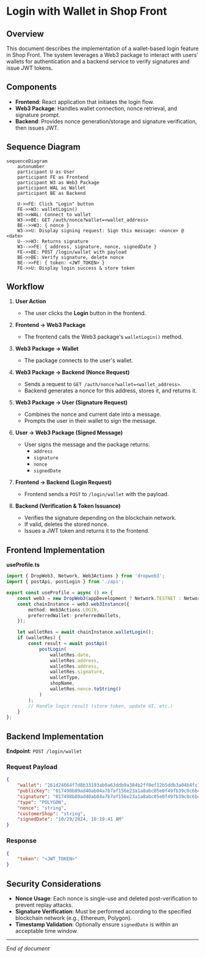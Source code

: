 # Login with Wallet in Shop Front

## Overview

This document describes the implementation of a wallet-based login feature in Shop Front. The system leverages a Web3 package to interact with users' wallets for authentication and a backend service to verify signatures and issue JWT tokens.

## Components

-   **Frontend**: React application that initiates the login flow.
-   **Web3 Package**: Handles wallet connection, nonce retrieval, and signature prompt.
-   **Backend**: Provides nonce generation/storage and signature verification, then issues JWT.

## Sequence Diagram

```mermaid
sequenceDiagram
    autonumber
    participant U as User
    participant FE as Frontend
    participant W3 as Web3 Package
    participant WAL as Wallet
    participant BE as Backend

    U->>FE: Click "Login" button
    FE->>W3: walletLogin()
    W3->>WAL: Connect to wallet
    W3->>BE: GET /auth/nonce?wallet=<wallet_address>
    BE-->>W3: { nonce }
    W3->>U: Display signing request: Sign this message: <nonce> @ <date>
    U-->>W3: Returns signature
    W3-->>FE: { address, signature, nonce, signedDate }
    FE->>BE: POST /login/wallet with payload
    BE->>BE: Verify signature, delete nonce
    BE-->>FE: { token: <JWT_TOKEN> }
    FE->>U: Display login success & store token
```

## Workflow

1. **User Action**

    - The user clicks the **Login** button in the frontend.

2. **Frontend → Web3 Package**

    - The frontend calls the Web3 package's `walletLogin()` method.

3. **Web3 Package → Wallet**

    - The package connects to the user's wallet.

4. **Web3 Package → Backend (Nonce Request)**

    - Sends a request to `GET /auth/nonce?wallet=<wallet_address>`.
    - Backend generates a nonce for this address, stores it, and returns it.

5. **Web3 Package → User (Signature Request)**

    - Combines the nonce and current date into a message.
    - Prompts the user in their wallet to sign the message.

6. **User → Web3 Package (Signed Message)**

    - User signs the message and the package returns:
        - `address`
        - `signature`
        - `nonce`
        - `signedDate`

7. **Frontend → Backend (Login Request)**

    - Frontend sends a `POST` to `/login/wallet` with the payload.

8. **Backend (Verification & Token Issuance)**
    - Verifies the signature depending on the blockchain network.
    - If valid, deletes the stored nonce.
    - Issues a JWT token and returns it to the frontend.

## Frontend Implementation

**useProfile.ts**

```typescript
import { DropWeb3, Network, Web3Actions } from 'dropweb3';
import { postApi, postLogin } from './api';

export const useProfile = async () => {
	const web3 = new DropWeb3(appDevelopment ? Network.TESTNET : Network.MAINNET);
	const chainInstance = web3.web3Instance({
		method: Web3Actions.LOGIN,
		preferredWallet: preferredWallets,
	});

	let walletRes = await chainInstance.walletLogin();
	if (walletRes) {
		const result = await postApi(
			postLogin(
				walletRes.date,
				walletRes.address,
				walletRes.address,
				walletRes.signature,
				walletType,
				shopName,
				walletRes.nonce.toString()
			)
		);
		// Handle login result (store token, update UI, etc.)
	}
};
```

## Backend Implementation

**Endpoint**: `POST /login/wallet`

### Request Payload

```json
{
	"wallet": "261d24664f7d8b33193ab0a63ddb9a384b2ff0ef12b5ddb3a04b4fc72dd35747",
	"publicKey": "017498b89ad40ab04a7b7af156e23a1a8abc05e0f49fb39c8c6b416ed2209004df",
	"signature": "017498b89ad40ab04a7b7af156e23a1a8abc05e0f49fb39c8c6b416ed2209004df",
	"type": "POLYGON",
	"nonce": "string",
	"customerShop": "string",
	"signedDate": "10/29/2024, 10:19:41 AM"
}
```

### Response

```json
{
	"token": "<JWT_TOKEN>"
}
```

## Security Considerations

-   **Nonce Usage**: Each nonce is single-use and deleted post-verification to prevent replay attacks.
-   **Signature Verification**: Must be performed according to the specified blockchain network (e.g., Ethereum, Polygon).
-   **Timestamp Validation**: Optionally ensure `signedDate` is within an acceptable time window.

---

_End of document_
